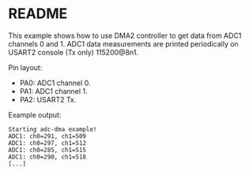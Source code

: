# README

This example shows how to use DMA2 controller to get data from ADC1
channels 0 and 1. ADC1 data measurements are printed periodically on
USART2 console (Tx only) 115200@8n1.

Pin layout:

  * PA0: ADC1 channel 0.
  * PA1: ADC1 channel 1.
  * PA2: USART2 Tx.

Example output:

    Starting adc-dma example!
    ADC1: ch0=291, ch1=509
    ADC1: ch0=297, ch1=512
    ADC1: ch0=285, ch1=515
    ADC1: ch0=290, ch1=518
    [...]
